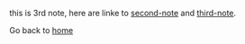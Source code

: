 this is 3rd note, here are linke to [second-note](second-note.md) and [third-note](third-note.md).

Go back to [home](home.md)